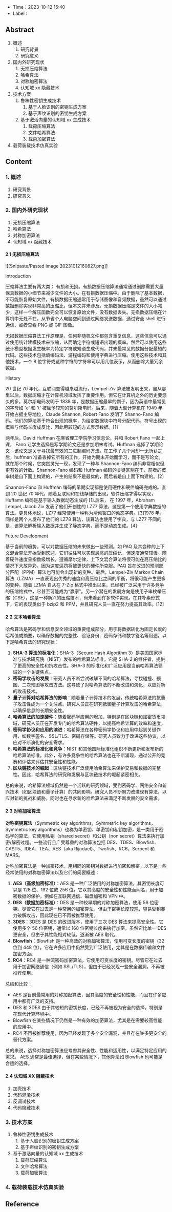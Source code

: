 - Time：2023-10-12 15:40
- Label：

## Abstract

1. 概述
	1. 研究背景
	2. 研究意义
2. 国内外研究现状
	1. 无损压缩算法
	2. 哈希算法
	3. 对称加密算法
	4. 认知域 xx 隐藏技术
3. 技术方案
	1. 鲁棒性密钥生成技术
		1. 基于人脸识别的密钥生成方案
		2. 基于声纹识别的密钥生成方案
	2. 基于激活向量的认知域 xx 生成技术
		1. 载荷压缩算法
		2. 文件哈希算法
		3. 载荷加密算法
4. 载荷装载技术仿真实验

## Content

### 1. 概述

1. 研究背景
2. 研究意义

### 2. 国内外研究现状

1. 无损压缩算法
2. 哈希算法
3. 对称加密算法
4. 认知域 xx 隐藏技术

#### 2.1 无损压缩算法

![[Snipaste/Pasted image 20231012160827.png]]

Introduction

压缩算法主要有两大类： 有损和无损。有损数据压缩算法通常通过删除需要大量保真数据的小细节来减少文件的大小。在有损数据压缩中。由于删除了基本数据，不可能恢复原始文件。有损数据压缩通常用于存储图像和音频数据，虽然可以通过数据删除实现非常高的压缩比，但本文并未涉及。无损数据压缩是文件的大小减少，这样一个解压函数完全可以恢复原始文件，没有数据丢失。无损数据压缩在计算机中无处不在，从节省个人电脑空间到通过网络发送数据，通过安全 shell 进行通信，或者查看 PNG 或 GIF 图像。

无损数据压缩算法工作原理是，任何非随机文件都包含重复信息，这些信息可以通过使用统计建模技术来浓缩，从而确定字符或短语出现的概率。然后可以使用这些统计模型根据发生概率为特定字符或短语生成代码，并未最常见的数据分配最短的代码。这些技术包括熵编码法、游程编码和使用字典进行压缩。使用这些技术和其他技术，一个 8 位字符或这种字符的字符串可以用几位表示，从而删除大量冗余数据。

History

20 世纪 70 年代，互联网变得越来越流行，Lempel-Ziv 算法被发明出来，自从那里以后，数据压缩才在计算机领域发挥了重要作用。但它在计算机之外的历史要悠久的多。莫尔斯电码发明于 1838 年，是数据压缩最早的例子，因为英语中最常见的字母如 'e' 和 't' 被赋予较短的莫尔斯电码。后来，随着大型计算机在 1949 年开始占据主导地位，Claude Shannon, Robert Fano 发明了 Shanno-Fano 编码。他们的算法基于符合出现的概率，为给定数据块中符号分配代码。符号出现的概率与代码长度成反比，因此用较短的方式表示数据。[1]

两年后，David Huffman 在麻省理工学院学习信息论，并和 Robert Fano 一起上课， Fano 让学生选择是写学期论文还是参加期末考试。Huffman 选择了学期论文，该论文是关于寻找最有效的二进制编码方法。在工作了几个月却一无所获之后，huffman 准备丢掉它所有的工作，开始为期末开始而学习，而不是写论文。就在那个时候，它突然灵光一现，发现了一种与 Shannon-Fano 编码非常相似但更有效的计数。Shannon-Fano 编码和 Huffman 编码的关键区别在于，前者的概率树是自下而上构建的，产生的结果不是最优的，而后者是自上而下构建的。[2]

Shannon-Fano 和 Huffman 编码的早期实现都是使用硬件和硬件编码完成的。直到 20 世纪 70 年代，随着互联网和在线存储的出现。软件压缩才得以实现，Huffamn 编码是基于输入数据动态生成的 [1].后来， 在 1997 年，Abraham Lempel, Jacob Ziv 发表了他们开创性的 LZ77 算法，这是第一个使用字典数据的算法。更具体地说，LZ77 经常使用一种称为滑动窗口的动态字典。[3]1978 年，同样是两个人发布了他们的 LZ78 算法，该算法也使用了字典，与 LZ77 不同的是，该算法解析输入数据并生成了静态字典，而不是动态生成。[4]

Future Development

基于当前的趋势，可以对数据压缩的未来做出一些预测。如 PAQ 及其变种的上下文混合算法开始受到欢迎，它们往往可以实现最高的压缩比，但速度通常较慢。随着硬件速度呈指数级增长，遵循摩尔定律，上下文混合算法将很可能在高压缩比的情况下大放异彩，因为速度惩罚将被更快的硬件所克服。PAQ 旨在改进的预测部分匹配（PPM）算法也可能会出现新的变种。最后，Lempel-Ziv Markov Chain 算法（LZMA）一直表现出优秀的速度和高压缩比之间的平衡，将很可能产生更多的变种。随着 LZMA 自从在 7-Zip 格式中推出以来，已经被广泛采用于许多竞争的压缩格式中，它甚至可能成为“赢家”。另一个潜在的发展方向是使用子串枚举压缩（CSE），这是一种新兴的压缩技术，尚未看到许多软件实现。在其朴素形式下，它的表现类似于 bzip2 和 PPM，并且研究人员一直在努力提高其效率。[12]

#### 2.2 文本哈希算法

哈希算法是密码学和信息安全领域的重要组成部分，用于将数据转化为固定长度的哈希值或摘要，以确保数据的完整性、验证身份、密码存储和数字签名等用途。以下是哈希算法的研究现状：

1. **SHA-3 算法的标准化**：SHA-3（Secure Hash Algorithm 3）是美国国家标准与技术研究院（NIST）发布的哈希算法标准。它是 SHA-2 的继任者，提供了更高的安全性和抗攻击性。SHA-3 的标准化和广泛应用是当前哈希算法领域的一个关键焦点。
2. **密码学攻击的发展**：研究人员不断尝试破解不同的哈希算法，寻找碰撞、预图、二次预图等攻击方法。这导致了对哈希算法的不断改进和演化，以应对新的攻击技术。
3. **量子计算对哈希算法的影响**：随着量子计算技术的发展，传统哈希算法的抗量子攻击性成为一个关注点。研究人员正在研究抵御量子计算攻击的哈希算法，以确保信息的长期安全性。
4. **哈希算法的加速硬件**：随着密码学应用的增加，特别是在区块链和加密货币领域，研究人员正在开发专门的哈希算法硬件，以提高哈希计算的效率和速度。
5. **密码学协议和应用的演进**：哈希算法在各种密码学协议和应用中起到关键作用，如数字签名、SSL/TLS、密码存储等。研究人员致力于改进这些协议，以应对不断演化的安全需求。
6. **哈希算法的标准化和竞争**：NIST 和其他国际标准化组织不断更新和发布新的哈希算法标准。此外，有许多竞争性的哈希算法也在不断涌现，通过公开的竞赛和评估来评估其安全性和性能。
7. **区块链技术的崛起**：区块链技术广泛使用哈希算法来保护交易和数据的完整性。因此，哈希算法的研究和发展与区块链技术的崛起紧密相关。

总的来说，哈希算法领域仍然是一个活跃的研究领域，受到密码学、网络安全和新兴技术（如区块链和量子计算）的共同影响。研究人员不断努力改进现有算法，以应对新的挑战和威胁，同时也在寻求新的哈希算法来满足不断发展的安全需求。

#### 2.3 对称加密算法

**对称密钥算法**（Symmetric key algorithms，Symmetric key algorithms，Symmetric key algorithms）也称为单密钥、单密钥和私钥加密，是一类用于密码学的算法，它使用私钥（shared secret）和公钥（non secret）算法来执行加密/解密过程。一些流行且广受尊重的对称算法包括 DES、TDES、Blowfish、CAST5、IDEA、TEA、AES（aka Rijndael）、Twofish、RC6、Serpent 和 MARS。

对称加密算法是一种加密技术，用相同的密钥对数据进行加密和解密。以下是一些经常使用的对称加密算法以及它们的简要概述：

1. **AES（高级加密标准）**：AES 是一种广泛使用的对称加密算法，其密钥长度可以是 128 位、192 位或 256 位。它以其高度的安全性和性能而闻名，用于加密数据的保护，例如在互联网通信、磁盘加密和 VPN 中。
2. **DES（数据加密标准）**：DES 是一种较早期的对称加密算法，使用 56 位密钥。尽管它在过去是一种常用的加密算法，但由于密钥长度较短，容易受到暴力破解攻击，因此现在已不再被推荐使用。
3. **3DES**：3DES 是 DES 的改进版本，使用了三次 DES 算法来提高安全性。它使用多个 56 位密钥，通常以 168 位密钥长度来执行加密。虽然它比单一 DES 更安全，但由于其性能相对较低，逐渐被 AES 取代。
4. **Blowfish**：Blowfish 是一种高效的对称加密算法，使用可变长度的密钥（32 位到 448 位）。它在许多应用中仍然受到广泛使用，尤其是在数据传输和文件加密方面。
5. **RC4**：RC4 是一种流密码加密算法，它使用可变长度的密钥。尽管它在过去用于加密网络通信（例如 SSL/TLS），但由于已经发现一些安全漏洞，不再被推荐使用。

总结和比较：

- AES 是目前最常用的对称加密算法，因其高度的安全性和性能，而且在许多应用中都有广泛的支持。
- DES 和 3DES 由于其较短的密钥长度，已经不再被视为安全的选择，特别是在现代计算环境中。
- Blowfish 在某些情况下仍然是一种有效的加密算法，尤其是在需要较高性能的应用中。
- RC4 不再被推荐使用，因为已经发现了多个安全漏洞，并且存在许多更安全的替代方案。

总的来说，选择对称加密算法应考虑其安全性、性能和适用性，以满足特定应用的需求。 AES 通常是最佳选择，但在某些情况下，其他算法如 Blowfish 也可能是合适的选择。

#### 2.4 认知域 XX 隐蔽技术

1. 加壳技术
2. 代码混淆技术
3. 反调试技术
4. 代码隐藏技术

### 3. 技术方案

1. 鲁棒性密钥生成技术
	1. 基于人脸识别的密钥生成方案
	2. 基于声纹识别的密钥生成方案
2. 基于激活向量的认知域 xx 生成技术
	1. 载荷压缩算法
	2. 文件哈希算法
	3. 载荷加密算法

### 4. 载荷装载技术仿真实验

## Reference
